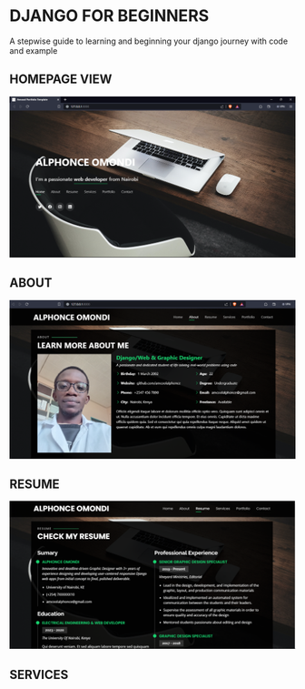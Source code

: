 # DJANGO FOR BEGINNERS
A stepwise guide to learning and beginning your django journey with code and example

## HOMEPAGE VIEW
![Alt text](image.png)

## ABOUT 
![Alt text](image-1.png)

## RESUME
![Alt text](image-2.png)

## SERVICES
